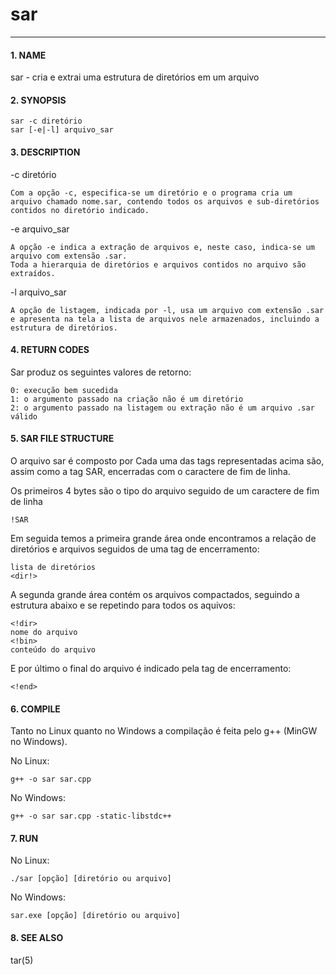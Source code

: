 # **sar**
----

#### **1. NAME**  

sar - cria e extrai uma estrutura de diretórios em um arquivo  

#### **2. SYNOPSIS**

    sar -c diretório  
    sar [-e|-l] arquivo_sar  

#### **3. DESCRIPTION**  

-c diretório  

    Com a opção -c, especifica-se um diretório e o programa cria um arquivo chamado nome.sar, contendo todos os arquivos e sub-diretórios contidos no diretório indicado.  

-e arquivo_sar  

    A opção -e indica a extração de arquivos e, neste caso, indica-se um arquivo com extensão .sar.  
    Toda a hierarquia de diretórios e arquivos contidos no arquivo são extraídos.  

-l arquivo_sar  

    A opção de listagem, indicada por -l, usa um arquivo com extensão .sar e apresenta na tela a lista de arquivos nele armazenados, incluindo a estrutura de diretórios.  

#### **4. RETURN CODES**  
    
Sar produz os seguintes valores de retorno:  

    0: execução bem sucedida  
    1: o argumento passado na criação não é um diretório  
    2: o argumento passado na listagem ou extração não é um arquivo .sar válido  


#### **5. SAR FILE STRUCTURE**  

O arquivo sar é composto por 
Cada uma das tags representadas acima são, assim como a tag SAR, encerradas com o caractere de fim de linha.  

Os primeiros 4 bytes são o tipo do arquivo seguido de um caractere de fim de linha  

    !SAR

Em seguida temos a primeira grande área onde encontramos a relação de diretórios e arquivos seguidos de uma tag de encerramento:

    lista de diretórios
    <dir!>  

A segunda grande área contém os arquivos compactados, seguindo a estrutura abaixo e se repetindo para todos os aquivos:  

    <!dir>  
    nome do arquivo  
    <!bin>  
    conteúdo do arquivo  

E por último o final do arquivo é indicado pela tag de encerramento:  

    <!end>  

#### **6. COMPILE**  

Tanto no Linux quanto no Windows a compilação é feita pelo g++ (MinGW no Windows).  

No Linux:  

    g++ -o sar sar.cpp  

No Windows:  

    g++ -o sar sar.cpp -static-libstdc++  

#### **7. RUN**  

No Linux:  

    ./sar [opção] [diretório ou arquivo]  

No Windows:  

    sar.exe [opção] [diretório ou arquivo]  

#### **8. SEE ALSO**  
tar(5)  


